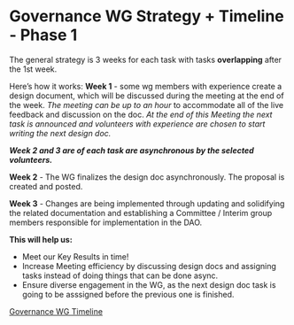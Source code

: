 # Governance WG Strategy + Timeline - Phase 1

The general strategy is 3 weeks for each task with tasks **overlapping** after the 1st week. 

Here’s how it works:
**Week 1** - some wg members with experience create a design document, which will be discussed during the meeting at the end of the week. *The meeting can be up to an hour* to accommodate all of the live feedback and discussion on the doc. *At the end of this Meeting the next task is announced and volunteers with experience are chosen to start writing the next design doc.*

***Week 2 and 3 are of each task are asynchronous by the selected volunteers.***

**Week 2** - The WG finalizes the design doc asynchronously. The proposal is created and posted.

**Week 3** - Changes are being implemented through updating and solidifying the related documentation and establishing a Committee / Interim group members responsible for implementation in the DAO.

**This will help us:** 

- Meet our Key Results in time!
- Increase Meeting efficiency by discussing design docs and assigning tasks instead of doing things that can be done async.
- Ensure diverse engagement in the WG, as the next design doc task is going to be asssigned before the previous one is finished.

[Governance WG Timeline](Governance%20WG%20Strategy%20+%20Timeline%20-%20Phase%201%205bd18f3f86714159a4eba564b0fc8791/Governance%20WG%20Timeline%2064f100e91a834301b81b65ee2141ca8d.csv)